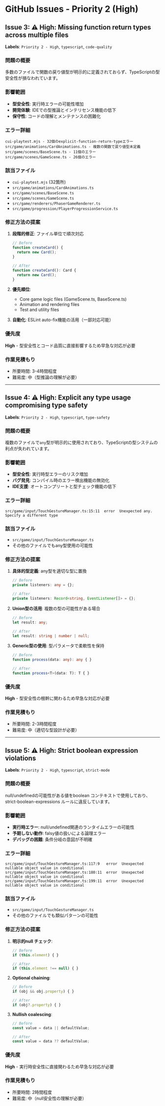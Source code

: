 # GitHub Issues - Priority 2 (High)

## Issue 3: ⚠️ High: Missing function return types across multiple files

**Labels**: `Priority 2 - High`, `typescript`, `code-quality`

### 問題の概要
多数のファイルで関数の戻り値型が明示的に定義されておらず、TypeScriptの型安全性が損なわれています。

### 影響範囲
- **型安全性**: 実行時エラーの可能性増加
- **開発体験**: IDEでの型推論とインテリセンス機能の低下
- **保守性**: コードの理解とメンテナンスの困難化

### エラー詳細
```
cui-playtest.mjs - 32個のexplicit-function-return-typeエラー
src/game/animations/CardAnimations.ts - 複数の関数で戻り値型未定義
src/game/scenes/BaseScene.ts - 11個のエラー
src/game/scenes/GameScene.ts - 26個のエラー
```

### 該当ファイル
- `cui-playtest.mjs` (32箇所)
- `src/game/animations/CardAnimations.ts`
- `src/game/scenes/BaseScene.ts`
- `src/game/scenes/GameScene.ts`
- `src/game/renderers/PhaserGameRenderer.ts`
- `src/game/progression/PlayerProgressionService.ts`

### 修正方法の提案
1. **段階的修正**: ファイル単位で順次対応
   ```typescript
   // Before
   function createCard() {
     return new Card();
   }
   
   // After
   function createCard(): Card {
     return new Card();
   }
   ```

2. **優先順位**: 
   - Core game logic files (GameScene.ts, BaseScene.ts)
   - Animation and rendering files
   - Test and utility files

3. **自動化**: ESLint auto-fix機能の活用（一部対応可能）

### 優先度
**High** - 型安全性とコード品質に直接影響するため早急な対応が必要

### 作業見積もり
- 所要時間: 3-4時間程度
- 難易度: 中（型推論の理解が必要）

---

## Issue 4: ⚠️ High: Explicit any type usage compromising type safety

**Labels**: `Priority 2 - High`, `typescript`, `type-safety`

### 問題の概要
複数のファイルで`any`型が明示的に使用されており、TypeScriptの型システムの利点が失われています。

### 影響範囲
- **型安全性**: 実行時型エラーのリスク増加
- **バグ発見**: コンパイル時のエラー検出機能の無効化
- **IDE支援**: オートコンプリートと型チェック機能の低下

### エラー詳細
```
src/game/input/TouchGestureManager.ts:15:11  error  Unexpected any. Specify a different type
```

### 該当ファイル
- `src/game/input/TouchGestureManager.ts`
- その他のファイルでもany型使用の可能性

### 修正方法の提案
1. **具体的型定義**: any型を適切な型に置換
   ```typescript
   // Before
   private listeners: any = {};
   
   // After
   private listeners: Record<string, EventListener[]> = {};
   ```

2. **Union型の活用**: 複数の型の可能性がある場合
   ```typescript
   // Before
   let result: any;
   
   // After
   let result: string | number | null;
   ```

3. **Generic型の使用**: 型パラメータで柔軟性を保持
   ```typescript
   // Before
   function process(data: any): any { }
   
   // After
   function process<T>(data: T): T { }
   ```

### 優先度
**High** - 型安全性の根幹に関わるため早急な対応が必要

### 作業見積もり
- 所要時間: 2-3時間程度
- 難易度: 中（適切な型設計が必要）

---

## Issue 5: ⚠️ High: Strict boolean expression violations

**Labels**: `Priority 2 - High`, `typescript`, `strict-mode`

### 問題の概要
null/undefinedの可能性がある値をboolean コンテキストで使用しており、strict-boolean-expressions ルールに違反しています。

### 影響範囲
- **実行時エラー**: null/undefined関連のランタイムエラーの可能性
- **予期しない動作**: falsy値の扱いによる論理エラー
- **デバッグの困難**: 条件分岐の意図が不明確

### エラー詳細
```
src/game/input/TouchGestureManager.ts:117:9   error  Unexpected nullable object value in conditional
src/game/input/TouchGestureManager.ts:180:11  error  Unexpected nullable object value in conditional
src/game/input/TouchGestureManager.ts:199:11  error  Unexpected nullable object value in conditional
```

### 該当ファイル
- `src/game/input/TouchGestureManager.ts`
- その他のファイルでも類似パターンの可能性

### 修正方法の提案
1. **明示的null チェック**: 
   ```typescript
   // Before
   if (this.element) { }
   
   // After
   if (this.element !== null) { }
   ```

2. **Optional chaining**: 
   ```typescript
   // Before
   if (obj && obj.property) { }
   
   // After
   if (obj?.property) { }
   ```

3. **Nullish coalescing**: 
   ```typescript
   // Before
   const value = data || defaultValue;
   
   // After
   const value = data ?? defaultValue;
   ```

### 優先度
**High** - 実行時安全性に直接関わるため早急な対応が必要

### 作業見積もり
- 所要時間: 2時間程度
- 難易度: 中（null安全性の理解が必要）